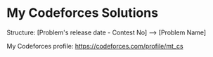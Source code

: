 # My Codeforces Solutions

Structure:
[Problem's release date - Contest No] --> [Problem Name]

My Codeforces profile:
https://codeforces.com/profile/mt_cs
